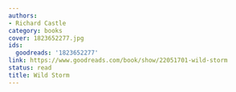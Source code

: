 ```yaml
---
authors:
- Richard Castle
category: books
cover: 1823652277.jpg
ids:
  goodreads: '1823652277'
link: https://www.goodreads.com/book/show/22051701-wild-storm
status: read
title: Wild Storm
---
```

